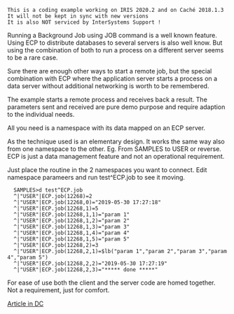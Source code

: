 ~~~
 This is a coding example working on IRIS 2020.2 and on Caché 2018.1.3 
 It will not be kept in sync with new versions      
 It is also NOT serviced by InterSystems Support !   
~~~ 
Running a Background Job using JOB command is a well known feature.
Using ECP to distribute databases to several servers is also well know.
But using the combination of both to run a process on a different server
seems to be a rare case.
 
Sure there are enough other ways to start a remote job, but the special
combination with ECP where the application server starts a process on a
data server without additional networking is worth to be remembered.
 
The example starts a remote process and receives back a result.
The parameters sent and received are pure demo purpose and require
adaption to the individual needs.
 
All you need is a namespace with its data mapped on an ECP server.
 
As the technique used is an elementary design. It works the same way
also from one namespace to the other. Eg. From SAMPLES to USER or reverse.
ECP is just a data management feature and not an operational requirement.
 
Just place the routine in the 2 namespaces you want to connect.
Edit namespace parameers and run test^ECP.job to see it moving.
~~~
  SAMPLES>d test^ECP.job  
  ^|"USER"|ECP.job(12268)=2  
  ^|"USER"|ECP.job(12268,0)="2019-05-30 17:27:18"  
  ^|"USER"|ECP.job(12268,1)=5  
  ^|"USER"|ECP.job(12268,1,1)="param 1"  
  ^|"USER"|ECP.job(12268,1,2)="param 2"  
  ^|"USER"|ECP.job(12268,1,3)="param 3"  
  ^|"USER"|ECP.job(12268,1,4)="param 4"  
  ^|"USER"|ECP.job(12268,1,5)="param 5"  
  ^|"USER"|ECP.job(12268,2)=3  
  ^|"USER"|ECP.job(12268,2,1)=$lb("param 1","param 2","param 3","param 4","param 5")  
  ^|"USER"|ECP.job(12268,2,2)="2019-05-30 17:27:19" 
  ^|"USER"|ECP.job(12268,2,3)="***** done *****"  
~~~  

For ease of use both the client and the server code are homed together.  
Not a requirement, just for comfort.

[Article in DC](https://community.intersystems.com/post/zpmshow-helper-tired-fingers)
